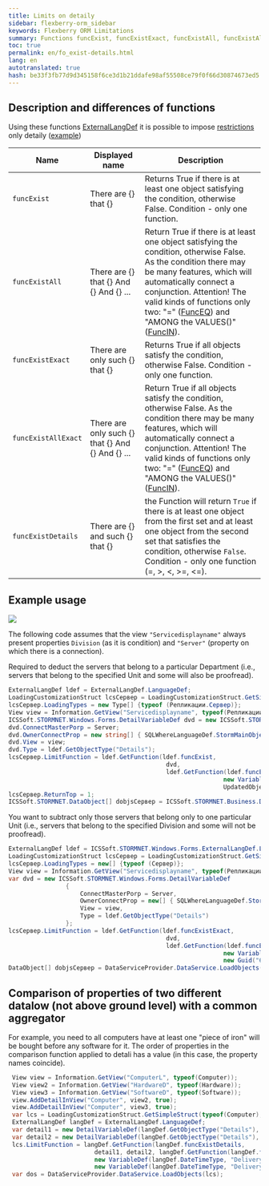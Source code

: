 ```yaml
---
title: Limits on detaily
sidebar: flexberry-orm_sidebar
keywords: Flexberry ORM Limitations
summary: Functions funcExist, funcExistExact, funcExistAll, funcExistAllExact, funcExistDetails
toc: true
permalink: en/fo_exist-details.html
lang: en
autotranslated: true
hash: be33f3fb77d9d345158f6ce3d1b21ddafe98af55508ce79f0f66d30874673ed5
---
```


## Description and differences of functions

Using these functions [ExternalLangDef](fo_external-lang-def.html) it is possible to impose [restrictions](fo_limit-function.html) only detaily ([example](fo_limit-details.html))

| Name | Displayed name | Description |
|---|---|---|
| `funcExist` | There are {} that {} | Returns True if there is at least one object satisfying the condition, otherwise False. Condition - only one function.|
| `funcExistAll` | There are {} that {} And {} And {} ... | Return True if there is at least one object satisfying the condition, otherwise False. As the condition there may be many features, which will automatically connect a conjunction. Attention! The valid kinds of functions only two: "=" ([FuncEQ](fo_func-eq.html)) and "AMONG the VALUES()" ([FuncIN](fo_func-in.html)). |
| `funcExistExact` | There are only such {} that {} | Returns True if all objects satisfy the condition, otherwise False. Condition - only one function. |
| `funcExistAllExact` | There are only such {} that {} And {} And {} ... | Return True if all objects satisfy the condition, otherwise False. As the condition there may be many features, which will automatically connect a conjunction. Attention! The valid kinds of functions only two: "=" ([FuncEQ](fo_func-eq.html)) and "AMONG the VALUES()" ([FuncIN](fo_func-in.html)).|
| `funcExistDetails` | There are {} and such {} that {} | the Function will return `True` if there is at least one object from the first set and at least one object from the second set that satisfies the condition, otherwise `False`. Condition - only one function (=, >, <, >=, <=).|

## Example usage

![](/images/pages/products/flexberry-orm/query-language/exist-detals-example-2.jpg)

The following code assumes that the view `"Servicedisplayname"` always present properties ` Division ` (as it is condition) and `"Server"` (property on which there is a connection).

Required to deduct the servers that belong to a particular Department (i.e., servers that belong to the specified Unit and some will also be proofread).

```csharp
ExternalLangDef ldef = ExternalLangDef.LanguageDef;
LoadingCustomizationStruct lcsСервер = LoadingCustomizationStruct.GetSimpleStruct(typeof (Репликации.Сервер), "Server");
lcsСервер.LoadingTypes = new Type[] {typeof (Репликации.Сервер)};
View view = Information.GetView("Servicedisplayname", typeof(Репликации.СерверПодразделения));
ICSSoft.STORMNET.Windows.Forms.DetailVariableDef dvd = new ICSSoft.STORMNET.Windows.Forms.DetailVariableDef();
dvd.ConnectMasterPorp = Server;
dvd.OwnerConnectProp = new string[] { SQLWhereLanguageDef.StormMainObjectKey };
dvd.View = view;
dvd.Type = ldef.GetObjectType("Details");
lcsСервер.LimitFunction = ldef.GetFunction(ldef.funcExist,
                                            dvd,
                                            ldef.GetFunction(ldef.funcEQ,
                                                            new VariableDef(ldef.GuidType, Division),
                                                            UpdatedObject.НаправленоИз.__PrimaryKey));
lcsСервер.ReturnTop = 1;
ICSSoft.STORMNET.DataObject[] dobjsСервер = ICSSoft.STORMNET.Business.DataServiceProvider.DataService.LoadObjects(lcsСервер);
```

You want to subtract only those servers that belong only to one particular Unit (i.e., servers that belong to the specified Division and some will not be proofread).

```csharp
ExternalLangDef ldef = ICSSoft.STORMNET.Windows.Forms.ExternalLangDef.LanguageDef;
LoadingCustomizationStruct lcsСервер = LoadingCustomizationStruct.GetSimpleStruct(typeof (Сервер), "Server");
lcsСервер.LoadingTypes = new[] {typeof (Сервер)};
View view = Information.GetView("Servicedisplayname", typeof(Репликации.СерверПодразделения));
var dvd = new ICSSoft.STORMNET.Windows.Forms.DetailVariableDef
                {
                    ConnectMasterPorp = Server,
                    OwnerConnectProp = new[] { SQLWhereLanguageDef.StormMainObjectKey },
                    View = view,
                    Type = ldef.GetObjectType("Details")
                };
lcsСервер.LimitFunction = ldef.GetFunction(ldef.funcExistExact,
                                            dvd,
                                            ldef.GetFunction(ldef.funcEQ,
                                                            new VariableDef(ldef.GuidType, Division),
                                                            new Guid("6D7DC426-F5E9-4F63-B7B5-20C9E237DF2D")));
DataObject[] dobjsСервер = DataServiceProvider.DataService.LoadObjects(lcsСервер);
```

## Comparison of properties of two different datalow (not above ground level) with a common aggregator

For example, you need to all computers have at least one "piece of iron" will be bought before any software for it.
The order of properties in the comparison function applied to detali has a value (in this case, the property names coincide).

```csharp
 View view = Information.GetView("ComputerL", typeof(Computer));
 View view2 = Information.GetView("HardwareD", typeof(Hardware));
 View view3 = Information.GetView("SoftwareD", typeof(Software));
 view.AddDetailInView("Computer", view2, true);
 view.AddDetailInView("Computer", view3, true);
 var lcs = LoadingCustomizationStruct.GetSimpleStruct(typeof(Computer), view);
 ExternalLangDef langDef = ExternalLangDef.LanguageDef;
 var detail1 = new DetailVariableDef(langDef.GetObjectType("Details"), "Hardware", view2, "Computer");
 var detail2 = new DetailVariableDef(langDef.GetObjectType("Details"), "Software", view3, "Computer");
 lcs.LimitFunction = langDef.GetFunction(langDef.funcExistDetails,
                        detail1, detail2, langDef.GetFunction(langDef.funcG,
                        new VariableDef(langDef.DateTimeType, "DeliveryDate"),
                        new VariableDef(langDef.DateTimeType, "DeliveryDate")));
 var dos = DataServiceProvider.DataService.LoadObjects(lcs);
```



